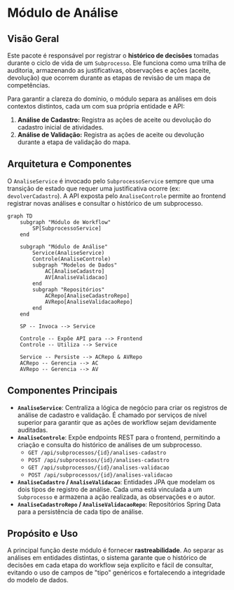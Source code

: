 # Módulo de Análise

## Visão Geral
Este pacote é responsável por registrar o **histórico de decisões** tomadas durante o ciclo de vida de um `Subprocesso`. Ele funciona como uma trilha de auditoria, armazenando as justificativas, observações e ações (aceite, devolução) que ocorrem durante as etapas de revisão de um mapa de competências.

Para garantir a clareza do domínio, o módulo separa as análises em dois contextos distintos, cada um com sua própria entidade e API:

1.  **Análise de Cadastro:** Registra as ações de aceite ou devolução do cadastro inicial de atividades.
2.  **Análise de Validação:** Registra as ações de aceite ou devolução durante a etapa de validação do mapa.

## Arquitetura e Componentes
O `AnaliseService` é invocado pelo `SubprocessoService` sempre que uma transição de estado que requer uma justificativa ocorre (ex: `devolverCadastro`). A API exposta pelo `AnaliseControle` permite ao frontend registrar novas análises e consultar o histórico de um subprocesso.

```mermaid
graph TD
    subgraph "Módulo de Workflow"
        SP[SubprocessoService]
    end

    subgraph "Módulo de Análise"
        Service(AnaliseService)
        Controle(AnaliseControle)
        subgraph "Modelos de Dados"
            AC[AnaliseCadastro]
            AV[AnaliseValidacao]
        end
        subgraph "Repositórios"
            ACRepo[AnaliseCadastroRepo]
            AVRepo[AnaliseValidacaoRepo]
        end
    end

    SP -- Invoca --> Service

    Controle -- Expõe API para --> Frontend
    Controle -- Utiliza --> Service

    Service -- Persiste --> ACRepo & AVRepo
    ACRepo -- Gerencia --> AC
    AVRepo -- Gerencia --> AV
```

## Componentes Principais
- **`AnaliseService`**: Centraliza a lógica de negócio para criar os registros de análise de cadastro e validação. É chamado por serviços de nível superior para garantir que as ações de workflow sejam devidamente auditadas.
- **`AnaliseControle`**: Expõe endpoints REST para o frontend, permitindo a criação e consulta do histórico de análises de um subprocesso.
  - `GET /api/subprocessos/{id}/analises-cadastro`
  - `POST /api/subprocessos/{id}/analises-cadastro`
  - `GET /api/subprocessos/{id}/analises-validacao`
  - `POST /api/subprocessos/{id}/analises-validacao`
- **`AnaliseCadastro` / `AnaliseValidacao`**: Entidades JPA que modelam os dois tipos de registro de análise. Cada uma está vinculada a um `Subprocesso` e armazena a ação realizada, as observações e o autor.
- **`AnaliseCadastroRepo` / `AnaliseValidacaoRepo`**: Repositórios Spring Data para a persistência de cada tipo de análise.

## Propósito e Uso
A principal função deste módulo é fornecer **rastreabilidade**. Ao separar as análises em entidades distintas, o sistema garante que o histórico de decisões em cada etapa do workflow seja explícito e fácil de consultar, evitando o uso de campos de "tipo" genéricos e fortalecendo a integridade do modelo de dados.